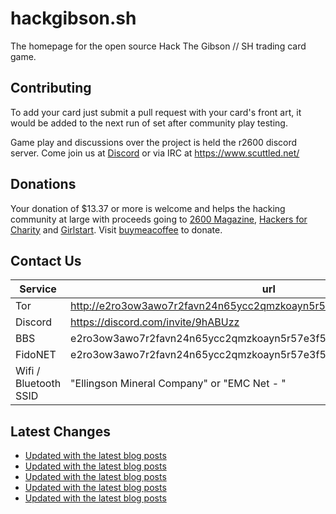 # hackgibson.sh
The homepage for the open source Hack The Gibson // SH trading card game.


## Contributing

To add your card just submit a pull request with your card's front art, it would be added to the next run of set after community play testing.

Game play and discussions over the project is held the r2600 discord server. Come join us at [Discord](https://discord.com/invite/9hABUzz) or via IRC at https://www.scuttled.net/


## Donations

Your donation of $13.37 or more is welcome and helps the hacking community at large with proceeds going to [2600 Magazine](https://2600.com/), [Hackers for Charity](https://hackersforcharity.org) and [Girlstart](https://girlstart.org).  Visit [buymeacoffee](https://www.buymeacoffee.com/hackgibson.sh) to donate.


## Contact Us

Service | url
-|-
Tor | http://e2ro3ow3awo7r2favn24n65ycc2qmzkoayn5r57e3f56nvjwdcgg32ad.onion
Discord | https://discord.com/invite/9hABUzz
BBS | e2ro3ow3awo7r2favn24n65ycc2qmzkoayn5r57e3f56nvjwdcgg32ad.onion:23
FidoNET | e2ro3ow3awo7r2favn24n65ycc2qmzkoayn5r57e3f56nvjwdcgg32ad.onion:24554
Wifi / Bluetooth SSID | "Ellingson Mineral Company" or "EMC Net - <fidonet address>"

## Latest Changes
<!-- BLOG-POST-LIST:START -->
- [Updated with the latest blog posts](https://github.com/DFW2600/hackgibson.sh/commit/c4b8af06241c0fd44be526002f264cc9388e267f)
- [Updated with the latest blog posts](https://github.com/DFW2600/hackgibson.sh/commit/451a4564f2e1dca85b607782369407fa28669f71)
- [Updated with the latest blog posts](https://github.com/DFW2600/hackgibson.sh/commit/cefa89347e861675f24e3f8d0e96ba70ef3c0165)
- [Updated with the latest blog posts](https://github.com/DFW2600/hackgibson.sh/commit/0f173cd8d2cac92477aa9ed5bf3af460e7e3a7a5)
- [Updated with the latest blog posts](https://github.com/DFW2600/hackgibson.sh/commit/4abb97710d046207d9a7dbb8c01377760d28aaae)
<!-- BLOG-POST-LIST:END -->
